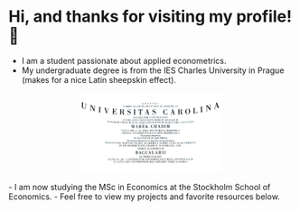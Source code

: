 # Hi, and thanks for visiting my profile! 👋
- I am a student passionate about applied econometrics.
- My undergraduate degree is from the IES Charles University in Prague (makes for a nice Latin sheepskin effect).
<p align="center">
  <img src="Bc.jpg" alt="Charles University" height="50%" width="50%">
</p>
- I am now studying the MSc in Economics at the Stockholm School of Economics.
- Feel free to view my projects and favorite resources below.


 

 






